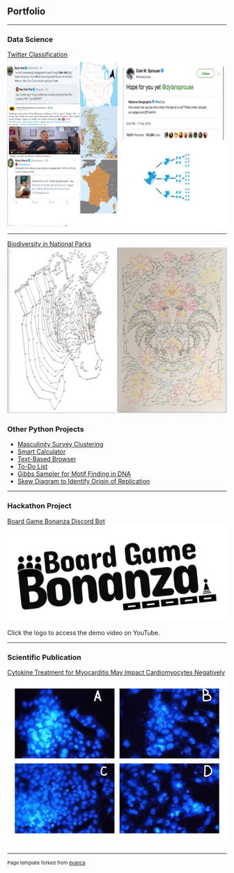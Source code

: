 ## Portfolio

---

### Data Science

[Twitter Classification](https://github.com/JacobK233811/Twitter)
<img src="images/vir_tweF.png?raw=true"/>

---
[Biodiversity in National Parks](https://github.com/JacobK233811/Biodiversity)
<img src="images/biod_twopanel.png?raw=true"/>

### Other Python Projects

- [Masculinity Survey Clustering](https://github.com/JacobK233811/Masculinity)
- [Smart Calculator](https://github.com/JacobK233811/SmartCalculator)
- [Text-Based Browser](https://github.com/JacobK233811/TextBasedBrowser)
- [To-Do List](https://github.com/JacobK233811/ToDoList)
- [Gibbs Sampler for Motif Finding in DNA](https://github.com/JacobK233811/GibbsSampler)
- [Skew Diagram to Identify Origin of Replication](https://github.com/JacobK233811/SkewDiagram)

---
### Hackathon Project
[Board Game Bonanza Discord Bot](https://github.com/JacobK233811/BoardGameBonanza)
<a href="https://www.youtube.com/watch?v=v79dreoWvmw&t=1s" target="_blank"><img src="images/logoblack.png?raw=true"/></a>
<br>
<p>Click the logo to access the demo video on YouTube.</p>

---

### Scientific Publication

[Cytokine Treatment for Myocarditis May Impact Cardiomyocytes Negatively](https://www.emerginginvestigators.org/articles/cytokine-treatment-for-myocarditis-may-directly-impact-cardiomyocytes-negatively)
<img src="images/sp4.jpg?raw=true"/>


---
<p style="font-size:11px">Page template forked from <a href="https://github.com/evanca/quick-portfolio">evanca</a></p>
<!-- Remove above link if you don't want to attibute -->
